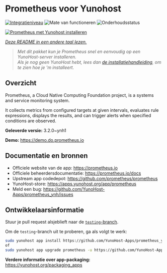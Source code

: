 <!--
NB: Deze README is automatisch gegenereerd door <https://github.com/YunoHost/apps/tree/master/tools/readme_generator>
Hij mag NIET handmatig aangepast worden.
-->

# Prometheus voor Yunohost

[![Integratieniveau](https://apps.yunohost.org/badge/integration/prometheus)](https://ci-apps.yunohost.org/ci/apps/prometheus/)
![Mate van functioneren](https://apps.yunohost.org/badge/state/prometheus)
![Onderhoudsstatus](https://apps.yunohost.org/badge/maintained/prometheus)

[![Prometheus met Yunohost installeren](https://install-app.yunohost.org/install-with-yunohost.svg)](https://install-app.yunohost.org/?app=prometheus)

*[Deze README in een andere taal lezen.](./ALL_README.md)*

> *Met dit pakket kun je Prometheus snel en eenvoudig op een YunoHost-server installeren.*  
> *Als je nog geen YunoHost hebt, lees dan [de installatiehandleiding](https://yunohost.org/install), om te zien hoe je 'm installeert.*

## Overzicht

Prometheus, a Cloud Native Computing Foundation project, is a systems and service monitoring system.

It collects metrics from configured targets at given intervals, evaluates rule expressions, displays the results, and can trigger alerts when specified conditions are observed.


**Geleverde versie:** 3.2.0~ynh1

**Demo:** <https://demo.do.prometheus.io>
## Documentatie en bronnen

- Officiele website van de app: <https://prometheus.io>
- Officiele beheerdersdocumentatie: <https://prometheus.io/docs>
- Upstream app codedepot: <https://github.com/prometheus/prometheus>
- YunoHost-store: <https://apps.yunohost.org/app/prometheus>
- Meld een bug: <https://github.com/YunoHost-Apps/prometheus_ynh/issues>

## Ontwikkelaarsinformatie

Stuur je pull request alsjeblieft naar de [`testing`-branch](https://github.com/YunoHost-Apps/prometheus_ynh/tree/testing).

Om de `testing`-branch uit te proberen, ga als volgt te werk:

```bash
sudo yunohost app install https://github.com/YunoHost-Apps/prometheus_ynh/tree/testing --debug
of
sudo yunohost app upgrade prometheus -u https://github.com/YunoHost-Apps/prometheus_ynh/tree/testing --debug
```

**Verdere informatie over app-packaging:** <https://yunohost.org/packaging_apps>
